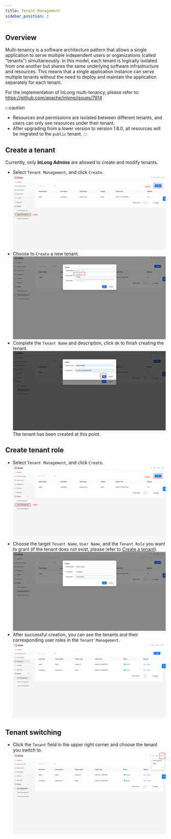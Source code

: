 ```yaml
---
title: Tenant Management
sidebar_position: 3
---
```


## Overview

Multi-tenancy is a software architecture pattern that allows a single application to serve multiple independent users or organizations (called "tenants") simultaneously. 
In this model, each tenant is logically isolated from one another but shares the same underlying software infrastructure and resources.
This means that a single application instance can serve multiple tenants without the need to deploy and maintain the application separately for each tenant.

For the implementation of InLong multi-tenancy, please refer to:
https://github.com/apache/inlong/issues/7914

:::caution
- Resources and permissions are isolated between different tenants, and users can only see resources under their tenant.
- After upgrading from a lower version to version 1.8.0, all resources will be migrated to the `public` tenant.
:::

## Create a tenant

Currently, only **InLong Admins** are allowed to create and modify tenants.
- Select `Tenant Management`, and click `Create`.
  ![img.png](img/create_tenant_1.png)
- Choose to `Create` a new tenant.
  ![img_1.png](img/create_tenant_2.png)
- Complete the `Tenant Name` and description, click `OK` to finish creating the tenant.
  ![img.png](img/create_tenant_3.png)
  The tenant has been created at this point.

## Create tenant role

- Select `Tenant Management`, and click `Create`.
  ![img.png](img/create_tenant_1.png)
- Choose the target `Tenant Name`, `User Name`, and the `Tenant Role` you want to grant (if the tenant does not exist, please refer to [Create a tenant](#create-a-tenant)).
  ![img.png](img/create_tenant_role_1.png)
- After successful creation, you can see the tenants and their corresponding user roles in the `Tenant Management`.
  ![img.png](img/create_tenant_role_2.png)

## Tenant switching

- Click the `Tenant` field in the upper right corner and choose the tenant you switch to.
  ![img.png](img/create_tenant_role_3.png)